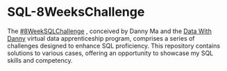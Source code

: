# SQL-8WeeksChallenge

The [#8WeekSQLChallenge](https://8weeksqlchallenge.com) , conceived by Danny Ma and the [Data With Danny](https://www.datawithdanny.com) virtual data apprenticeship program, comprises a series of challenges designed to enhance SQL proficiency. This repository contains solutions to various cases, offering an opportunity to showcase my SQL skills and competency.
